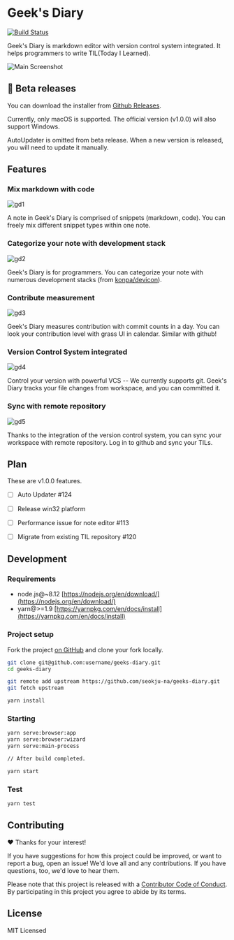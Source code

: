 # Geek's Diary

[![Build Status](https://img.shields.io/travis/seokju-na/geeks-diary.svg?style=flat-square)](https://travis-ci.org/seokju-na/geeks-diary)

Geek's Diary is markdown editor with version control system integrated. It helps programmers to write TIL(Today I Learned). 

![Main Screenshot](https://user-images.githubusercontent.com/13250888/50562835-00e98600-0d5b-11e9-8d23-76b267a0fbf0.png)


## 🚀 Beta releases

You can download the installer from [Github Releases](https://github.com/seokju-na/geeks-diary/releases).

Currently, only macOS is supported. The official version (v1.0.0) will also support Windows.

AutoUpdater is omitted from beta release. When a new version is released, you will need to update it manually.


## Features

### Mix markdown with code

![gd1](https://user-images.githubusercontent.com/13250888/50505408-bea01a80-0ab6-11e9-9b03-0d8783a9544a.gif)

A note in Geek's Diary is comprised of snippets (markdown, code). You can freely mix different snippet types within one note.

### Categorize your note with development stack

![gd2](https://user-images.githubusercontent.com/13250888/50505409-bea01a80-0ab6-11e9-80cf-80fd1710a5c1.gif)

Geek's Diary is for programmers. You can categorize your note with numerous development stacks (from [konpa/devicon](https://github.com/konpa/devicon)).

### Contribute measurement

![gd3](https://user-images.githubusercontent.com/13250888/50505410-bea01a80-0ab6-11e9-9794-33d6cadb64b8.gif)

Geek's Diary measures contribution with commit counts in a day. You can look your contribution level with grass UI in calendar. Similar with github!

### Version Control System integrated

![gd4](https://user-images.githubusercontent.com/13250888/50505412-bea01a80-0ab6-11e9-8956-aece539158bd.gif)

Control your version with powerful VCS -- We currently supports git. Geek's Diary tracks your file changes from workspace, and you can committed it.

### Sync with remote repository

![gd5](https://user-images.githubusercontent.com/13250888/50505413-bf38b100-0ab6-11e9-8d2f-6a1c8725c6cd.gif)
 
Thanks to the integration of the version control system, you can sync your workspace with remote repository. Log in to github and sync your TILs.
 

 
## Plan

These are v1.0.0 features.

- [ ] Auto Updater #124
- [ ] Release win32 platform
- [ ] Performance issue for note editor #113
- [ ] Migrate from existing TIL repository #120


## Development

### Requirements

- node.js@~8.12 [https://nodejs.org/en/download/](https://nodejs.org/en/download/)
- yarn@>=1.9 [https://yarnpkg.com/en/docs/install](https://yarnpkg.com/en/docs/install)


### Project setup

Fork the project [on GitHub](https://github.com/seokju-na/geeks-diary) and clone your fork locally.

```bash
git clone git@github.com:username/geeks-diary.git
cd geeks-diary

git remote add upstream https://github.com/seokju-na/geeks-diary.git
git fetch upstream

yarn install
```


### Starting

```bash
yarn serve:browser:app
yarn serve:browser:wizard
yarn serve:main-process

// After build completed.

yarn start
```

### Test

```bash
yarn test
```


## Contributing

❤️ Thanks for your interest!

If you have suggestions for how this project could be improved, or want to report a bug, open an issue! We'd love all and any contributions. If you have questions, too, we'd love to hear them.

Please note that this project is released with a [Contributor Code of Conduct](CODE_OF_CONDUCT.md). By participating in this project you agree to abide by its terms.


## License

MIT Licensed

